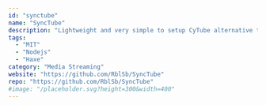 ```yaml
---
id: "synctube"
name: "SyncTube"
description: "Lightweight and very simple to setup CyTube alternative to watch videos with friends and chat."
tags:
  - "MIT"
  - "Nodejs"
  - "Haxe"
category: "Media Streaming"
website: "https://github.com/RblSb/SyncTube"
repo: "https://github.com/RblSb/SyncTube"
#image: "/placeholder.svg?height=300&width=400"
---
```



